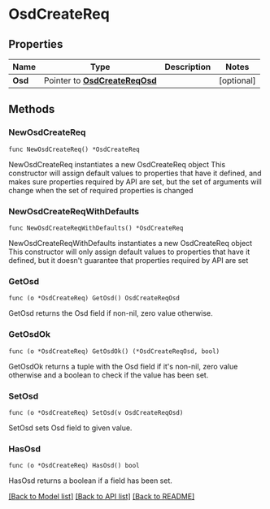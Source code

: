 # OsdCreateReq

## Properties

Name | Type | Description | Notes
------------ | ------------- | ------------- | -------------
**Osd** | Pointer to [**OsdCreateReqOsd**](OsdCreateReqOsd.md) |  | [optional] 

## Methods

### NewOsdCreateReq

`func NewOsdCreateReq() *OsdCreateReq`

NewOsdCreateReq instantiates a new OsdCreateReq object
This constructor will assign default values to properties that have it defined,
and makes sure properties required by API are set, but the set of arguments
will change when the set of required properties is changed

### NewOsdCreateReqWithDefaults

`func NewOsdCreateReqWithDefaults() *OsdCreateReq`

NewOsdCreateReqWithDefaults instantiates a new OsdCreateReq object
This constructor will only assign default values to properties that have it defined,
but it doesn't guarantee that properties required by API are set

### GetOsd

`func (o *OsdCreateReq) GetOsd() OsdCreateReqOsd`

GetOsd returns the Osd field if non-nil, zero value otherwise.

### GetOsdOk

`func (o *OsdCreateReq) GetOsdOk() (*OsdCreateReqOsd, bool)`

GetOsdOk returns a tuple with the Osd field if it's non-nil, zero value otherwise
and a boolean to check if the value has been set.

### SetOsd

`func (o *OsdCreateReq) SetOsd(v OsdCreateReqOsd)`

SetOsd sets Osd field to given value.

### HasOsd

`func (o *OsdCreateReq) HasOsd() bool`

HasOsd returns a boolean if a field has been set.


[[Back to Model list]](../README.md#documentation-for-models) [[Back to API list]](../README.md#documentation-for-api-endpoints) [[Back to README]](../README.md)


